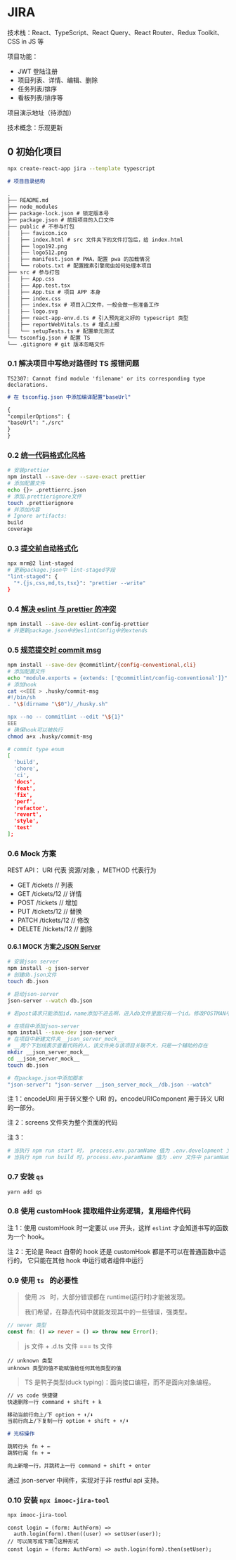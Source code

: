 # JIRA

技术栈：React、TypeScript、React Query、React Router、Redux Toolkit、CSS in JS 等

项目功能：

- JWT 登陆注册
- 项目列表、详情、编辑、删除
- 任务列表/排序
- 看板列表/排序等

项目演示地址（待添加）

技术概念：乐观更新

## 0 初始化项目

```bash
npx create-react-app jira --template typescript
```

```markdown
# 项目目录结构

.
├── README.md
├── node_modules
├── package-lock.json # 锁定版本号
├── package.json # 前段项目的入口文件
├── public # 不参与打包
│   ├── favicon.ico
│   ├── index.html # src 文件夹下的文件打包后，给 index.html
│   ├── logo192.png
│   ├── logo512.png
│   ├── manifest.json # PWA，配置 pwa 的加载情况
│   └── robots.txt # 配置搜素引擎爬虫如何处理本项目
├── src # 参与打包
│   ├── App.css
│   ├── App.test.tsx
│   ├── App.tsx # 项目 APP 本身
│   ├── index.css
│   ├── index.tsx # 项目入口文件，一般会做一些准备工作
│   ├── logo.svg
│   ├── react-app-env.d.ts # 引入预先定义好的 typescript 类型
│   ├── reportWebVitals.ts # 埋点上报
│   └── setupTests.ts # 配置单元测试
└── tsconfig.json # 配置 TS
└── .gitignore # git 版本忽略文件
```

### 0.1 解决项目中写绝对路径时 TS 报错问题

```
TS2307: Cannot find module 'filename' or its corresponding type declarations.
```

```md
# 在 tsconfig.json 中添加编译配置"baseUrl"

{
"compilerOptions": {
"baseUrl": "./src"
}
}
```

### 0.2 [统一代码格式化风格](https://www.prettier.cn/docs/install.html)

```bash
# 安装prettier
npm install --save-dev --save-exact prettier
# 添加配置文件
echo {}> .prettierrc.json
# 添加.prettierignore文件
touch .prettierignore
# 并添加内容
# Ignore artifacts:
build
coverage
```

### 0.3 [提交前自动格式化](https://www.prettier.cn/docs/precommit.html)

```bash
npx mrm@2 lint-staged
# 更新package.json中 lint-staged字段
"lint-staged": {
  "*.{js,css,md,ts,tsx}": "prettier --write"
}
```

### 0.4 [解决 eslint 与 prettier 的冲突](https://www.prettier.cn/docs/integrating-with-linters.html)

```bash
npm install --save-dev eslint-config-prettier
# 并更新package.json中的eslintConfig中的extends
```

### 0.5 [规范提交时 commit msg](https://github.com/conventional-changelog/commitlint#getting-started)

```bash
npm install --save-dev @commitlint/{config-conventional,cli}
# 添加配置文件
echo "module.exports = {extends: ['@commitlint/config-conventional']}" > commitlint.config.js
# 添加hook
cat <<EEE > .husky/commit-msg
#!/bin/sh
. "\$(dirname "\$0")/_/husky.sh"

npx --no -- commitlint --edit "\${1}"
EEE
# 确保hook可以被执行
chmod a+x .husky/commit-msg

# commit type enum
[
  'build',
  'chore',
  'ci',
  'docs',
  'feat',
  'fix',
  'perf',
  'refactor',
  'revert',
  'style',
  'test'
];
```

### 0.6 Mock 方案

REST API： URI 代表 资源/对象 ，METHOD 代表行为

- GET /tickets // 列表
- GET /tickets/12 // 详情
- POST /tickets // 增加
- PUT /tickets/12 // 替换
- PATCH /tickets/12 // 修改
- DELETE /tickets/12 // 删除

#### 0.6.1 MOCK 方案之[JSON Server](https://github.com/typicode/json-server#getting-started)

```bash
# 安装json server
npm install -g json-server
# 创建db.json文件
touch db.json

# 启动json-server
json-server --watch db.json

# 若post请求只能添加id，name添加不进去啊，进入db文件里面只有一个id。修改POSTMAN中Body中content-type设置成application/json

# 在项目中添加json-server
npm install --save-dev json-server
# 在项目中新建文件夹__json_server_mock__
# __两个下划线表示查看代码的人，该文件夹与该项目关联不大，只是一个辅助的存在
mkdir __json_server_mock__
cd __json_server_mock__
touch db.json

# 在package.json中添加脚本
"json-server": "json-server __json_server_mock__/db.json --watch"
```

注 1：encodeURI 用于转义整个 URI 的，encodeURIComponent 用于转义 URI 的一部分。

注 2：screens 文件夹为整个页面的代码

注 3：

```bash
# 当执行 npm run start 时， process.env.paramName 值为 .env.development 文件中 paramName 变量值
# 当执行 npm run build 时，process.env.paramName 值为 .env 文件中 paramName 变量值
```

### 0.7 安装 `qs`

```bash
yarn add qs
```

### 0.8 使用 customHook 提取组件业务逻辑，复用组件代码

注 1：使用 customHook 时一定要以 `use` 开头，这样 `eslint` 才会知道书写的函数为一个 hook。

注 2：无论是 React 自带的 hook 还是 customHook 都是不可以在普通函数中运行的， 它只能在其他 hook 中运行或者组件中运行

### 0.9 使用 `ts ` 的必要性

> 使用 `JS ` 时，大部分错误都在 runtime(运行时)才能被发现。
>
> 我们希望，在静态代码中就能发现其中的一些错误，强类型。

```typescript
// never 类型
const fn: () => never = () => throw new Error();
```

> js 文件 + .d.ts 文件 === ts 文件

```tsx
// unknown 类型
unknown 类型的值不能赋值给任何其他类型的值
```

> TS 是鸭子类型(duck typing)：面向接口编程，而不是面向对象编程。

```markdown
// vs code 快捷键
快速删除一行 command + shift + k

移动当前行向上/下 option + ⬆️/⬇️
当前行向上/下复制一行 option + shift + ⬆️/⬇️

# 光标操作

跳转行头 fn + ←
跳转行尾 fn + ➡

向上新增一行，并跳转上一行 command + shift + enter
```

通过 json-server 中间件，实现对于非 restful api 支持。

### 0.10 安装 `npx imooc-jira-tool`

```bash
npx imooc-jira-tool
```

```tsx
const login = (form: AuthForm) =>
  auth.login(form).then((user) => setUser(user));
// 可以简写成下面👇这种形式
const login = (form: AuthForm) => auth.login(form).then(setUser);
```
